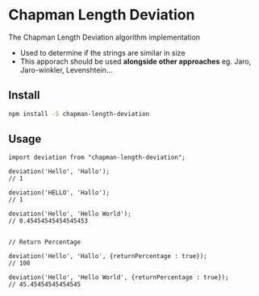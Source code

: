 # Chapman Length Deviation

The Chapman Length Deviation algorithm implementation 
- Used to determine if the strings are similar in size 
- This apporach should be used **alongside other approaches** eg. Jaro, Jaro-winkler, Levenshtein...

## Install

```bash
npm install -S chapman-length-deviation
```

## Usage

```
import deviation from "chapman-length-deviation";

deviation('Hello', 'Hallo');
// 1

deviation('HELLO', 'Hallo');
// 1

deviation('Hello', 'Hello World');
// 0.45454545454545453


// Return Percentage

deviation('Hello', 'Hallo', {returnPercentage : true});
// 100

deviation('Hello', 'Hello World', {returnPercentage : true});
// 45.45454545454545
```
